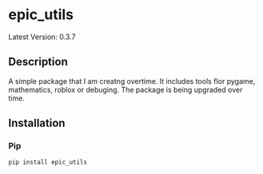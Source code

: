 # epic_utils
Latest Version: 0.3.7

## Description
A simple package that I am creatng overtime. It includes tools fIor pygame, mathematics, roblox or debuging. The package is being upgraded over time.

## Installation
### Pip
```bash
pip install epic_utils
```

